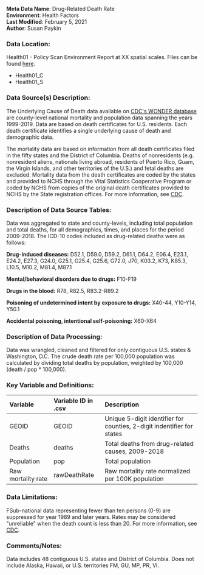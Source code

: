 **Meta Data Name**: Drug-Related Death Rate  
**Environment**: Health Factors  
**Last Modified**: February 5, 2021  
**Author**: Susan Paykin  

### Data Location: 
Health01 - Policy Scan Environment Report at XX spatial scales. Files can be found [here](https://github.com/GeoDaCenter/opioid-policy-scan/tree/master/Policy_Scan/data_final).
* Health01_C
* Health01_S

### Data Source(s) Description:  

The Underlying Cause of Death data available on [CDC's WONDER database](https://wonder.cdc.gov/) are county-level national mortality and population data spanning the years 1999-2019. Data are based on death certificates for U.S. residents. Each death certificate identifies a single underlying cause of death and demographic data. 

The mortality data are based on information from all death certificates filed in the fifty states and the District of Columbia. Deaths of nonresidents (e.g. nonresident aliens, nationals living abroad, residents of Puerto Rico, Guam, the Virgin Islands, and other territories of the U.S.) and fetal deaths are excluded. Mortality data from the death certificates are coded by the states and provided to NCHS through the Vital Statistics Cooperative Program or coded by NCHS from copies of the original death certificates provided to NCHS by the State registration offices. For more information, see [CDC](https://wonder.cdc.gov/wonder/help/ucd.html#).

### Description of Data Source Tables: 

Data was aggregated to state and county-levels, including total population and total deaths, for all demographics, times, and places for the period 2009-2018. The ICD-10 codes included as drug-related deaths were as follows:  

**Drug-induced diseases:**
D52.1, D59.0, D59.2, D61.1, D64.2, E06.4, E23.1, E24.2, E27.3, G24.0, G25.1, G25.4, G25.6, G72.0, J70, K03.2, K73, K85.3, L10.5, M10.2, M81.4, M87.1

**Mental/behavioral disorders due to drugs:**
F10-F19 

**Drugs in the blood:**
R78, R82.5, R83.2-R89.2 

**Poisoning of undetermined intent by exposure to drugs:**
X40-44, Y10-Y14, Y50.1 

**Accidental poisoning, intentional self-poisoning:**
X60-X64 

### Description of Data Processing: 

Data was wrangled, cleaned and filtered for only contiguous U.S. states & Washington, D.C. The crude death rate per 100,000 population was calculated by dividing total deaths by population, weighted by 100,000 (death / pop * 100,000). 

### Key Variable and Definitions:

| Variable | Variable ID in .csv | Description |
|:---------|:--------------------|:------------|
| GEOID | GEOID | Unique 5-digit identifier for counties, 2-digit indentifier for states |
| Deaths | deaths | Total deaths from drug-related causes, 2009-2018 |
| Population | pop | Total population |
| Raw mortality rate | rawDeathRate | Raw mortality rate normalized per 100K population |

### Data Limitations: 

FSub-national data representing fewer than ten persons (0-9) are suppressed for year 1989 and later years. Rates may be considered "unreliable" when the death count is less than 20. For more information, see [CDC](https://wonder.cdc.gov/wonder/help/ucd.html#). 

### Comments/Notes:

Data includes 48 contiguous U.S. states and District of Columbia. Does not include Alaska, Hawaii, or U.S. territories FM, GU, MP, PR, VI.
